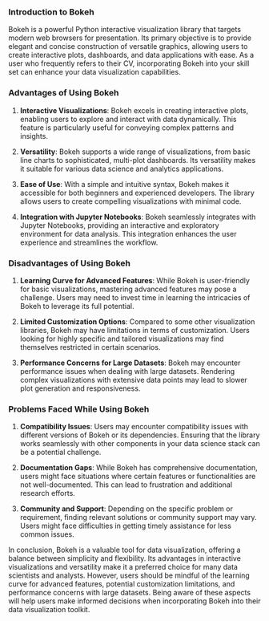 ### Introduction to Bokeh

Bokeh is a powerful Python interactive visualization library that targets modern web browsers for presentation. Its primary objective is to provide elegant and concise construction of versatile graphics, allowing users to create interactive plots, dashboards, and data applications with ease. As a user who frequently refers to their CV, incorporating Bokeh into your skill set can enhance your data visualization capabilities.

### Advantages of Using Bokeh

1. **Interactive Visualizations**: Bokeh excels in creating interactive plots, enabling users to explore and interact with data dynamically. This feature is particularly useful for conveying complex patterns and insights.

2. **Versatility**: Bokeh supports a wide range of visualizations, from basic line charts to sophisticated, multi-plot dashboards. Its versatility makes it suitable for various data science and analytics applications.

3. **Ease of Use**: With a simple and intuitive syntax, Bokeh makes it accessible for both beginners and experienced developers. The library allows users to create compelling visualizations with minimal code.

4. **Integration with Jupyter Notebooks**: Bokeh seamlessly integrates with Jupyter Notebooks, providing an interactive and exploratory environment for data analysis. This integration enhances the user experience and streamlines the workflow.

### Disadvantages of Using Bokeh

1. **Learning Curve for Advanced Features**: While Bokeh is user-friendly for basic visualizations, mastering advanced features may pose a challenge. Users may need to invest time in learning the intricacies of Bokeh to leverage its full potential.

2. **Limited Customization Options**: Compared to some other visualization libraries, Bokeh may have limitations in terms of customization. Users looking for highly specific and tailored visualizations may find themselves restricted in certain scenarios.

3. **Performance Concerns for Large Datasets**: Bokeh may encounter performance issues when dealing with large datasets. Rendering complex visualizations with extensive data points may lead to slower plot generation and responsiveness.

### Problems Faced While Using Bokeh

1. **Compatibility Issues**: Users may encounter compatibility issues with different versions of Bokeh or its dependencies. Ensuring that the library works seamlessly with other components in your data science stack can be a potential challenge.

2. **Documentation Gaps**: While Bokeh has comprehensive documentation, users might face situations where certain features or functionalities are not well-documented. This can lead to frustration and additional research efforts.

3. **Community and Support**: Depending on the specific problem or requirement, finding relevant solutions or community support may vary. Users might face difficulties in getting timely assistance for less common issues.

In conclusion, Bokeh is a valuable tool for data visualization, offering a balance between simplicity and flexibility. Its advantages in interactive visualizations and versatility make it a preferred choice for many data scientists and analysts. However, users should be mindful of the learning curve for advanced features, potential customization limitations, and performance concerns with large datasets. Being aware of these aspects will help users make informed decisions when incorporating Bokeh into their data visualization toolkit.